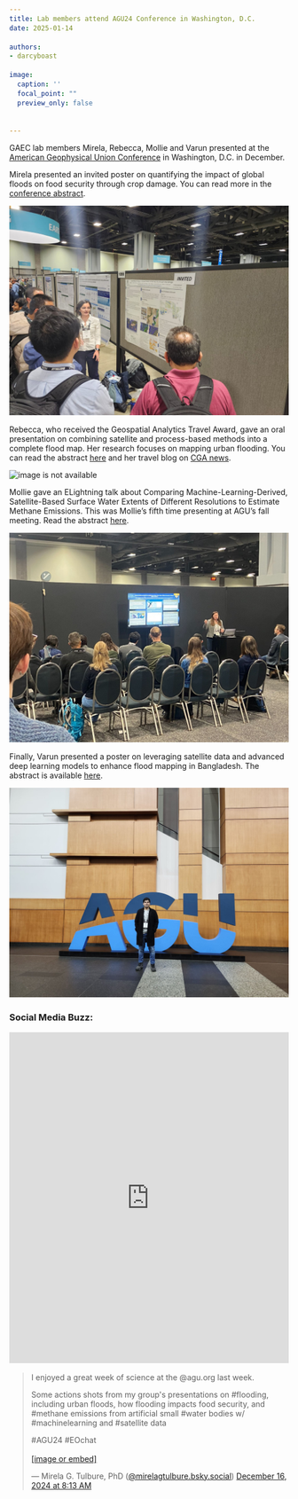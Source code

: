 ```yaml
---
title: Lab members attend AGU24 Conference in Washington, D.C.
date: 2025-01-14

authors:
- darcyboast

image:
  caption: ''
  focal_point: ""
  preview_only: false


---
```


GAEC lab members Mirela, Rebecca, Mollie and Varun presented at the <a href = 'https://www.agu.org/plan-for-a-meeting/agumeetings#:~:text=AGU24,December%202024%20in%20Washington%2C%20D.C.'>American Geophysical Union Conference</a> in Washington, D.C. in December. 

<!--more-->

Mirela presented an invited poster on quantifying the impact of global floods on food security through crop damage. You can read more in the <a href = 'https://agu.confex.com/agu/agu24/meetingapp.cgi/Paper/1611445'>conference abstract</a>. 

<img src="AGU24_mirela.jpg" alt="image is not available">

Rebecca, who received the Geospatial Analytics Travel Award, gave an oral presentation on combining satellite and process-based methods into a complete flood map. Her research focuses on mapping urban flooding. You can read the abstract <a href = 'https://agu.confex.com/agu/agu24/meetingapp.cgi/Paper/1605553'>here</a> and her travel blog on <a href = 'https://cnr.ncsu.edu/geospatial/news/2025/01/06/exploring-urban-flood-mapping-at-agu-2024/'>CGA news</a>.

<img src="AGU24_rebecca.jpg" alt="image is not available">

Mollie gave an ELightning talk about Comparing Machine-Learning-Derived, Satellite-Based Surface Water Extents of Different Resolutions to Estimate Methane Emissions. This was Mollie’s fifth time presenting at AGU’s fall meeting. Read the abstract <a href = 'https://agu.confex.com/agu/agu24/meetingapp.cgi/Paper/1732137'>here</a>.

<img src="AGU24_mollie.jpg" alt="image is not available">

Finally, Varun presented a poster on leveraging satellite data and advanced deep learning models to enhance flood mapping in Bangladesh. The abstract is available <a href = 'https://agu.confex.com/agu/agu24/meetingapp.cgi/Paper/1729889'>here</a>.

<img src="AGU24_varun.jpg" alt="image is not available">


### Social Media Buzz:
<iframe src="https://www.linkedin.com/embed/feed/update/urn:li:share:7271870824050012160" height="597" width="504" frameborder="0" allowfullscreen="" title="Embedded post"></iframe>

<blockquote class="bluesky-embed" data-bluesky-uri="at://did:plc:xcd6uttb6qrmffqdvfed6evc/app.bsky.feed.post/3ldgftgatuk2g" data-bluesky-cid="bafyreifji3g726o7hqwmcaow3gbxzcwd22evkvo6uqjrszny6sijycqhuy"><p lang="en">I enjoyed a great week of science at the @agu.org last week.

Some actions shots from my group&#x27;s presentations on #flooding, including urban floods, how flooding impacts food security, and #methane emissions from artificial small #water bodies w/ #machinelearning and #satellite data

#AGU24 #EOchat<br><br><a href="https://bsky.app/profile/did:plc:xcd6uttb6qrmffqdvfed6evc/post/3ldgftgatuk2g?ref_src=embed">[image or embed]</a></p>&mdash; Mirela G. Tulbure, PhD (<a href="https://bsky.app/profile/did:plc:xcd6uttb6qrmffqdvfed6evc?ref_src=embed">@mirelagtulbure.bsky.social</a>) <a href="https://bsky.app/profile/did:plc:xcd6uttb6qrmffqdvfed6evc/post/3ldgftgatuk2g?ref_src=embed">December 16, 2024 at 8:13 AM</a></blockquote><script async src="https://embed.bsky.app/static/embed.js" charset="utf-8"></script>